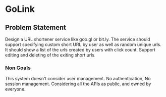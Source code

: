 # GoLink

## Problem Statement
Design a URL shortener service like goo.gl or bit.ly. The service should support specifying
custom short URL by user as well as random unique urls. It should show a list of the urls
created by users with click count. Support editing and deleting of the exiting short urls.

### Non Goals
This system doesn't consider user management. No authentication, No session management.
Considering all the APIs as public, and owned by everyone.
